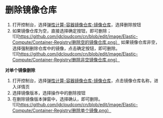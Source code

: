 # 删除镜像仓库

 1. 打开控制台，选择[弹性计算-容器镜像仓库-镜像仓库](https://cns-console.jdcloud.com/host/containerrepository/list)，选择删除按钮  
 2. 如果镜像仓库为空，直接选择确定按钮，即可删除；  
    ![](https://github.com/jdcloudcom/cn/blob/edit/image/Elastic-Compute/Container-Registry/删除空的镜像仓库.png）
    如果镜像仓库非空，选择强制删除仓库中的镜像，点击确定按钮，即可删除。  
    ![](https://github.com/jdcloudcom/cn/blob/edit/image/Elastic-Compute/Container-Registry/删除非空镜像仓库.png）

**对单个镜像删除**

 1. 打开控制台，选择[弹性计算-容器镜像仓库-镜像仓库](https://cns-console.jdcloud.com/host/containerrepository/list)，点击镜像仓库名称，进入详情页  
 2. 选择镜像版本，选择操作中的删除按钮  
 3. 在删除镜像版本弹窗中，选择确认，即可删除。  
 ![](https://github.com/jdcloudcom/cn/blob/edit/image/Elastic-Compute/Container-Registry/删除单个镜像.png）
